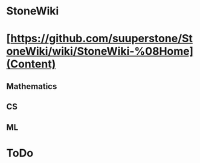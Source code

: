 # StoneWiki

# [https://github.com/suuperstone/StoneWiki/wiki/StoneWiki-%08Home](Content)
## Mathematics

## CS

## ML

# ToDo
